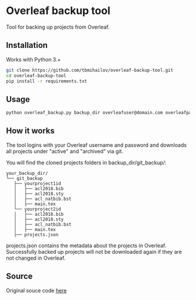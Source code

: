# Overleaf backup tool
Tool for backing up projects from Overleaf.

## Installation
Works with Python 3.+

```bash
git clone https://github.com/tbmihailov/overleaf-backup-tool.git
cd overleaf-backup-tool
pip install -r requirements.txt
```

## Usage
```bash
python overleaf_backup.py backup_dir overleafuser@domain.com overleafpass
```

## How it works
The tool logins with your Overleaf username and password and downloads all projects under "active" and "archived" via git.

You will find the cloned projects folders in backup_dir/git_backup/:

```text
your_backup_dir/
└── git_backup
   ├── yourproject1id
   │   ├── acl2018.bib
   │   ├── acl2018.sty
   │   ├── acl_natbib.bst
   │   ├── main.tex
   └── yourproject2id
   │   ├── acl2018.bib
   │   ├── acl2018.sty
   │   ├── acl_natbib.bst
   │   ├── main.tex
   ├── projects.json
```

projects.json contains the metadata about the projects in Overleaf.
Successfully backed up projects will not be downloaded again if they are not changed in Overleaf.



## Source

Original souce code [here](https://gist.github.com/MohamedElashri/7fe5af2603f7403c4625e373d93bdb5b)
